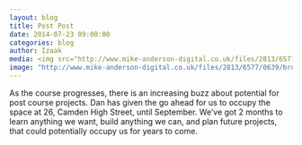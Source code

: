 ```yaml
---
layout: blog
title: Post Post
date: 2014-07-23 09:00:00
categories: blog
author: Izaak
media: <img src="http://www.mike-anderson-digital.co.uk/files/2813/6577/0639/broken-computer.jpg">
image: "http://www.mike-anderson-digital.co.uk/files/2813/6577/0639/broken-computer.jpg"
---
```




As the course progresses, there is an increasing buzz about potential for post course projects. Dan has given the go ahead for us to occupy the space at 26, Camden High Street, until September. We’ve got 2 months to learn anything we want, build anything we can, and plan future projects, that could potentially occupy us for years to come.
